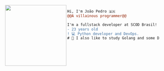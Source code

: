 <img align="left" height="200" src="https://media.giphy.com/media/9uITwFum2zFg9fBHYU/giphy.gif"/>

```diff
Hi, I'm João Pedro 🇧🇷
@@A villainous programmer@@

I'm a fullstack developer at SCOD Brasil! 
- 23 years old
! 💻 Python developer and DevOps.
# 📖 I also like to study Golang and some DevOps stuff.
```
 
